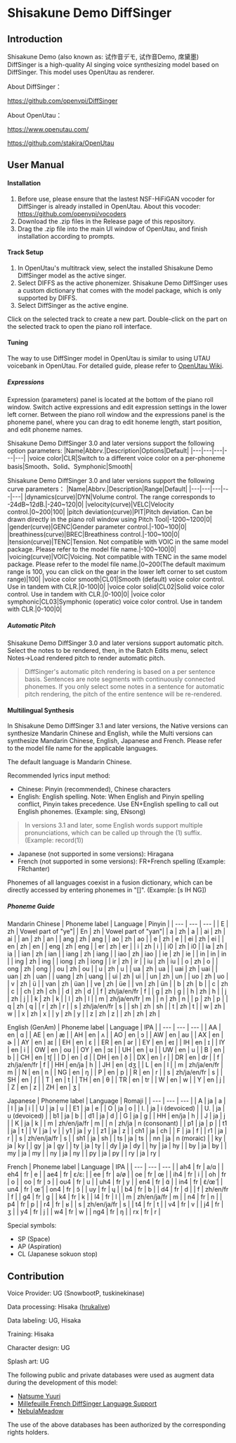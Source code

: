 # Shisakune Demo DiffSinger

## Introduction
Shisakune Demo (also known as: 试作音デモ, 试作音Demo, 席黛墨) DiffSinger is a high-quality AI singing voice synthesizing model based on DiffSinger. This model uses OpenUtau as renderer.

About DiffSinger：

https://github.com/openvpi/DiffSinger

About OpenUtau：

https://www.openutau.com/

https://github.com/stakira/OpenUtau

## User Manual

#### Installation

1.  Before use, please ensure that the lastest NSF-HiFiGAN vocoder for DiffSinger is already installed in OpenUtau. About this vocoder: https://github.com/openvpi/vocoders
2.  Download the .zip files in the Release page of this repository.
3.  Drag the .zip file into the main UI window of OpenUtau, and finish installation according to prompts.

#### Track Setup

1.  In OpenUtau's multitrack view, select the installed Shisakune Demo DiffSinger model as the active singer.
2.  Select DIFFS as the active phonemizer. Shisakune Demo DiffSinger uses a custom dictionary that comes with the model package, which is only supported by DIFFS.
3.  Select DiffSinger as the active engine.

Click on the selected track to create a new part. Double-click on the part on the selected track to open the piano roll interface.

#### Tuning
The way to use DiffSinger model in OpenUtau is similar to using UTAU voicebank in OpenUtau. For detailed guide, please refer to [OpenUtau Wiki](https://github.com/stakira/OpenUtau/wiki).

##### Expressions
Expression (parameters) panel is located at the bottom of the piano roll window. Switch active expressions and edit expression settings in the lower left corner. Between the piano roll window and the expressions panel is the phoneme panel, where you can drag to edit honeme length, start position, and edit phoneme names.

Shisakune Demo DiffSinger 3.0 and later versions support the following option parameters:
|Name|Abbrv.|Description|Options|Default|
|---|---|---|---|---|
|voice color|CLR|Switch to a different voice color on a per-phoneme basis|Smooth、Solid、Symphonic|Smooth|	

Shisakune Demo DiffSinger 3.0 and later versions support the following curve parameters：
|Name|Abbrv.|Description|Range|Default|
|---|---|---|---|---|
|dynamics(curve)|DYN|Volume control. The range corresponds to -24dB~12dB.|-240~120|0|
|velocity(curve)|VELC|Velocity control.|0~200|100|
|pitch deviation(curve)|PIT|Pitch deviation. Can be drawn directly in the piano roll window using Pitch Tool|-1200~1200|0|
|gender(curve)|GENC|Gender parameter control.|-100~100|0|
|breathiness(curve)|BREC|Breathiness control.|-100~100|0|
|tension(curve)|TENC|Tension. Not compatible with VOIC in the same model package. Please refer to the model file name.|-100~100|0|
|voicing(curve)|VOIC|Voicing. Not compatible with TENC in the same model package. Please refer to the model file name.|0~200(The default maximum range is 100, you can click on the gear in the lower left corner to set custom range)|100|
|voice color smooth|CL01|Smooth (default) voice color control. Use in tandem with CLR.|0-100|0|
|voice color solid|CL02|Solid voice color control. Use in tandem with CLR.|0-100|0|
|voice color symphonic|CL03|Symphonic (operatic) voice color control. Use in tandem with CLR.|0-100|0|

##### Automatic Pitch
Shisakune Demo DiffSinger 3.0 and later versions support automatic pitch. Select the notes to be rendered, then, in the Batch Edits menu, select Notes->Load rendered pitch to render automatic pitch.
> DiffSinger's automatic pitch rendering is based on a per sentence basis. Sentences are note segments with continuously connected phonemes. If you only select some notes in a sentence for automatic pitch rendering, the pitch of the entire sentence will be re-rendered.

#### Multilingual Synthesis
In Shisakune Demo DiffSinger 3.1 and later versions, the Native versions can synthesize Mandarin Chinese and English, while the Multi versions can synthesize Mandarin Chinese, English, Japanese and French. Please refer to the model file name for the applicable languages.

The default language is Mandarin Chinese.

Recommended lyrics input method:
- Chinese: Pinyin (recommended), Chinese characters
- English: English spelling. Note: When English and Pinyin spelling conflict, Pinyin takes precedence. Use EN+English spelling to call out English phonemes. (Example: sing, ENsong)
> In versions 3.1 and later, some English words support multiple pronunciations, which can be called up through the (1) suffix. (Example: record(1))
- Japanese (not supported in some versions): Hiragana
- French (not supported in some versions): FR+French spelling (Example: FRchanter)

Phonemes of all languages ​​coexist in a fusion dictionary, which can be directly accessed by entering phonemes in "[]". (Example: [s IH NG])

##### Phoneme Guide
Mandarin Chinese
|	Phoneme label	|	Language	|	Pinyin	|
|	---	|	---	|	---	|
|	E	|	zh	|	Vowel part of "ye"|
|	En	|	zh	|	Vowel part of "yan"|
|	a	|	zh	|	a	|
|	ai	|	zh	|	ai	|
|	an	|	zh	|	an	|
|	ang	|	zh	|	ang	|
|	ao	|	zh	|	ao	|
|	e	|	zh	|	e	|
|	ei	|	zh	|	ei	|
|	en	|	zh	|	en	|
|	eng	|	zh	|	eng	|
|	er	|	zh	|	er	|
|	i	|	zh	|	i	|
|	i0	|	zh	|	i0	|
|	ia	|	zh	|	ia	|
|	ian	|	zh	|	ian	|
|	iang	|	zh	|	iang	|
|	iao	|	zh	|	iao	|
|	ie	|	zh	|	ie	|
|	in	|	in	|	in	|
|	ing	|	zh	|	ing	|
|	iong	|	zh	|	iong	|
|	ir	|	zh	|	ir	|
|	iu	|	zh	|	iu	|
|	o	|	zh	|	o	|
|	ong	|	zh	|	ong	|
|	ou	|	zh	|	ou	|
|	u	|	zh	|	u	|
|	ua	|	zh	|	ua	|
|	uai	|	zh	|	uai	|
|	uan	|	zh	|	uan	|
|	uang	|	zh	|	uang	|
|	ui	|	zh	|	ui	|
|	un	|	zh	|	un	|
|	uo	|	zh	|	uo	|
|	v	|	zh	|	ü	|
|	van	|	zh	|	üan	|
|	ve	|	zh	|	üe	|
|	vn	|	zh	|	ün	|
|	b	|	zh	|	b	|
|	c	|	zh	|	c	|
|	ch	|	zh	|	ch	|
|	d	|	zh	|	d	|
|	f	|	zh/ja/en/fr	|	f	|
|	g	|	zh	|	g	|
|	h	|	zh	|	h	|
|	j	|	zh	|	j	|
|	k	|	zh	|	k	|
|	l	|	zh	|	l	|
|	m	|	zh/ja/en/fr	|	m	|
|	n	|	zh	|	n	|
|	p	|	zh	|	p	|
|	q	|	zh	|	q	|
|	r	|	zh	|	r	|
|	s	|	zh/ja/en/fr	|	s	|
|	sh	|	zh	|	sh	|
|	t	|	zh	|	t	|
|	w	|	zh	|	w	|
|	x	|	zh	|	x	|
|	y	|	zh	|	y	|
|	z	|	zh	|	z	|
|	zh	|	zh	|	zh	|

English (GenAm)
|	Phoneme label	|	Language	|	IPA	|
|	---	|	---	|	---	|
|	AA	|	en	|	ɑ	|
|	AE	|	en	|	æ	|
|	AH	|	en	|	ʌ	|
|	AO	|	en	|	ɔ	|
|	AW	|	en	|	aʊ	|
|	AX	|	en	|	ɚ	|
|	AY	|	en	|	aɪ	|
|	EH	|	en	|	ɛ	|
|	ER	|	en	|	ər	|
|	EY	|	en	|	eɪ	|
|	IH	|	en	|	ɪ	|
|	IY	|	en	|	i	|
|	OW	|	en	|	oʊ	|
|	OY	|	en	|	ɔɪ	|
|	UH	|	en	|	ʊ	|
|	UW	|	en	|	u	|
|	B	|	en	|	b	|
|	CH	|	en	|	tʃ	|
|	D	|	en	|	d	|
|	DH	|	en	|	ð	|
|	DX	|	en	|	ɾ	|
|	DR	|	en	|	dr	|
|	f	|	zh/ja/en/fr	|	f	|
|	HH	|	en/ja	|	h	|
|	JH	|	en	|	dʒ	|
|	L	|	en	|	l	|
|	m	|	zh/ja/en/fr	|	m	|
|	N	|	en	|	n	|
|	NG	|	en	|	ŋ	|
|	P	|	en	|	p	|
|	R	|	en	|	r	|
|	s	|	zh/ja/en/fr	|	s	|
|	SH	|	en	|	ʃ	|
|	T	|	en	|	t	|
|	TH	|	en	|	θ	|
|	TR	|	en	|	tr	|
|	W	|	en	|	w	|
|	Y	|	en	|	j	|
|	Z	|	en	|	z	|
|	ZH	|	en	|	ʒ	|

Japanese
|	Phoneme label	|	Language	|	Romaji	|
|	---	|	---	|	---	|
|	A	|	ja	|	a	|
|	I	|	ja	|	i	|
|	U	|	ja	|	u	|
|	E1	|	ja	|	e	|
|	O	|	ja	|	o	|
|	I.	|	ja	|	i (devoiced)	|
|	U.	|	ja	|	u (devoiced)	|
|	b1	|	ja	|	b	|
|	d1	|	ja	|	d	|
|	G	|	ja	|	g	|
|	HH	|	en/ja	|	h	|
|	J	|	ja	|	j	|
|	K	|	ja	|	k	|
|	m	|	zh/en/ja/fr	|	m	|
|	n	|	zh/ja	|	n (consonant)    |
|	p1	|	ja	|	p	|
|	t1	|	ja	|	t	|
|	V	|	ja	|	v	|
|	y1	|	ja	|	y	|
|	z1	|	ja	|	z	|
|	ch1	|	ja	|	ch	|
|	F	|	ja	|	f	|
|	r1	|	ja	|	r	|
|	s	|	zh/en/ja/fr	|	s	|
|	sh1	|	ja	|	sh	|
|	ts	|	ja	|	ts	|
|	nn	|	ja	|	n (moraic)	|
|	ky	|	ja	|	ky	|
|	gy	|	ja	|	gy	|
|	ty	|	ja	|	ty	|
|	dy	|	ja	|	dy	|
|	hy	|	ja	|	hy	|
|	by	|	ja	|	by	|
|	my	|	ja	|	my	|
|	ny	|	ja	|	ny	|
|	py	|	ja	|	py	|
|	ry	|	ja	|	ry	|

French
|	Phoneme label	|	Language	|	IPA	|
|	---	|	---	|	---	|
|	ah4	|	fr	|	a/ɑ	|
|	eh4	|	fr	|	e	|
|	ae4	|	fr	|	ɛ/ɛ:	|
|	ee	|	fr	|	ə/ø	|
|	oe	|	fr	|	œ	|
|	ih4	|	fr	|	i	|
|	oh	|	fr	|	o	|
|	oo	|	fr	|	ɔ	|
|	ou4	|	fr	|	u	|
|	uh4	|	fr	|	y	|
|	en4	|	fr	|	ɑ̃	|
|	in4	|	fr	|	ɛ̃/œ̃	|
|	un4	|	fr	|	œ̃	|
|	on4	|	fr	|	ɔ̃	|
|	uy	|	fr	|	ɥ	|
|	b4	|	fr	|	b	|
|	d4	|	fr	|	d	|
|	f	|	zh/en/fr	|	f	|
|	g4	|	fr	|	g	|
|	k4	|	fr	|	k	|
|	l4	|	fr	|	l	|
|	m	|	zh/en/ja/fr	|	m	|
|	n4	|	fr	|	n	|
|	p4	|	fr	|	p	|
|	r4	|	fr	|	ʁ	|
|	s	|	zh/en/ja/fr	|	s	|
|	t4	|	fr	|	t	|
|	v4	|	fr	|	v	|
|	j4	|	fr	|	ʒ	|
|	y4	|	fr	|	j	|
|	w4	|	fr	|	w	|
|	ng4	|	fr	|	ŋ	|
|	rx	|	fr	|	r	|

Special symbols:
- SP (Space)
- AP (Aspiration)
- CL (Japanese sokuon stop)

## Contribution

Voice Provider: UG (SnowbootP, tuskinekinase)

Data processing: Hisaka ([hrukalive](https://github.com/hrukalive))

Data labeling: UG, Hisaka

Training: Hisaka

Character design: UG

Splash art: UG

The following public and private databases were used as augment data during the development of this model:
-  [Natsume Yuuri](https://ksdcm1ng.wixsite.com/njksofficial)
-  [Millefeuille French DiffSinger Language Support](https://github.com/imsupposedto/Millefeuille-DiffSinger-French)
-  [NebulaMeadow](https://x.com/NebulaMeadow)

The use of the above databases has been authorized by the corresponding rights holders.
